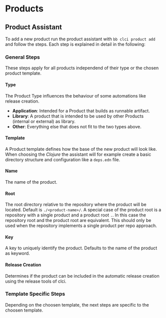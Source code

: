 # Products

## Product Assistant

To add a new product run the product assistant with `bb clci product add` and follow the steps. Each step is explained in detail in the following:

### General Steps

These steps apply for all products independend of their type or the chosen product template.

#### Type

The Product Type influences the behaviour of some automations like release creation.

- **Application**: Intended for a Product that builds as runnable artifact.
- **Library**: A product that is intended to be used by other Products (internal or external) as library.
- **Other**: Everything else that does not fit to the two types above.

#### Template

A Product template defines how the base of the new product will look like. When choosing the _Clojure_ the assistant will for example create a basic directory structure and configuration like a `deps.edn` file.

#### Name

The name of the product.

#### Root

The root directory relative to the repository where the product will be located. Default is `./<product-name>/`.
A special case of the product root is a repository with a single product and a product root `.`. In this case the repository root and the product root are equivalent. This should only be used when the repository implements a single product per repo approach.

#### Key

A key to uniquely identify the product. Defaults to the name of the product as keyword.

#### Release Creation

Determines if the product can be included in the automatic release creation using the release tools of clci.

### Template Specific Steps

Depending on the choosen template, the next steps are specific to the choosen template.